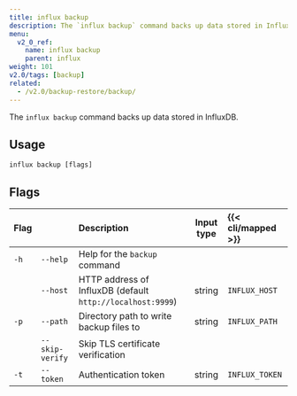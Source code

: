 ```yaml
---
title: influx backup
description: The `influx backup` command backs up data stored in InfluxDB.
menu:
  v2_0_ref:
    name: influx backup
    parent: influx
weight: 101
v2.0/tags: [backup]
related:
  - /v2.0/backup-restore/backup/
---
```


The `influx backup` command backs up data stored in InfluxDB.

## Usage
```
influx backup [flags]
```

## Flags
| Flag |                 | Description                                                | Input type | {{< cli/mapped >}} |
|:---- |:---             |:-----------                                                |:----------:|:------------------ |
| `-h` | `--help`        | Help for the `backup` command                              |            |                    |
|      | `--host`        | HTTP address of InfluxDB (default `http://localhost:9999`) | string     | `INFLUX_HOST`      |
| `-p` | `--path`        | Directory path to write backup files to                    | string     | `INFLUX_PATH`      |
|      | `--skip-verify` | Skip TLS certificate verification                          |            |                    |
| `-t` | `--token`       | Authentication token                                       | string     | `INFLUX_TOKEN`     |
